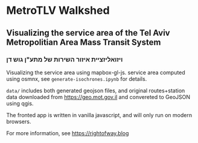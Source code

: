 # MetroTLV Walkshed

## Visualizing the service area of the Tel Aviv Metropolitian Area Mass Transit System

### ויזואליזציית איזור השירות של מתע"ן גוש דן

Visualizing the service area using mapbox-gl-js. service area computed using osmnx, see `generate-isochrones.ipynb` for details.

`data/` includes both generated geojson files, and original routes+station data downloaded from https://geo.mot.gov.il and convereted to GeoJSON using qgis.

The fronted app is written in vanilla javascript, and will only run on modern browsers.

For more information, see https://rightofway.blog
